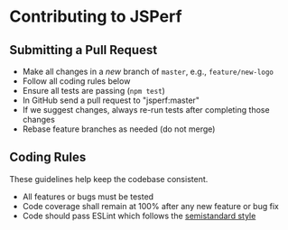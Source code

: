 # Contributing to JSPerf

## Submitting a Pull Request

* Make all changes in a *new* branch of `master`, e.g., `feature/new-logo`
* Follow all coding rules below
* Ensure all tests are passing (`npm test`)
* In GitHub send a pull request to "jsperf:master"
* If we suggest changes, always re-run tests after completing those changes
* Rebase feature branches as needed (do not merge)

## Coding Rules

These guidelines help keep the codebase consistent.
* All features or bugs must be tested
* Code coverage shall remain at 100% after any new feature or bug fix
* Code should pass ESLint which follows the [semistandard style](https://github.com/Flet/semistandard)
